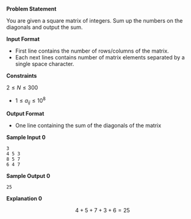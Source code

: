 **Problem Statement**

You are given a square matrix of integers. Sum up the numbers on the diagonals and output the sum.

**Input Format**

* First line contains  the number of rows/columns of the matrix.
* Each next  lines contains  number of matrix elements  separated by a single space character.

**Constraints**

$`2 \leq N \leq 300`$
* $`1 \leq a_{ij} \leq 10^{8}`$

**Output Format**

* One line containing the sum of the diagonals of the matrix

**Sample Input 0**
```
3
4 5 3 
8 5 7 
6 4 7 
```
**Sample Output 0**
```
25
```

**Explanation 0**
```math
4 + 5 + 7 + 3 + 6 = 25
```
